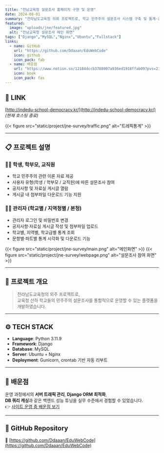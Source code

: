 ```yaml
---
title: "전남교육청 설문조사 홈페이지 구현 및 운영"
date: 2024-08-01
summary: "전라남도교육청 의뢰 프로젝트로, 학교 민주주의 설문조사 시스템 구축 및 통계·관리 기능을 포함한 Django 기반 웹 서비스"
featured:
  image: "uploads/jne/featured.jpg"
  alt: "전남교육청 설문조사 메인 화면"
tags: ["Django","MySQL","Nginx","Ubuntu","Fullstack"]
links:
  - name: GitHub
    url: "https://github.com/Ddaaan/EduWebCode"
    icon: github
    icon_pack: fab
  - name: 배운점
    url: "https://www.notion.so/12184dccb3788007a936ed1918ffab09?pvs=21"
    icon: book
    icon_pack: fas
---
```


## 🔗 LINK
[http://jndedu-school-democracy.kr/](http://jndedu-school-democracy.kr/)  
*(현재 호스팅 종료)*

{{< figure src="static/project/jne-survey/traffic.png" alt="트레픽통계" >}}

---

## 📋 프로젝트 설명

### 👩‍🏫 학생, 학부모, 교직원
- 학교 민주주의 관련 이론 자료 제공  
- 사용자 유형(학생 / 학부모 / 교직원)에 따른 설문조사 참여  
- 공지사항 및 자료실 게시글 열람  
- 게시글 내 첨부파일 다운로드 기능 지원  

### 🧑‍💻 관리자 (학교별 / 지역청별 / 본청)
- 관리자 로그인 및 비밀번호 변경  
- 공지사항·자료실 게시글 작성 및 첨부파일 업로드  
- 학교별, 지역별, 학교급별 통계 조회  
- 문항별·파트별 통계 시각화 및 다운로드 기능  

{{< figure src="static/project/jne-survey/main.png" alt="메인화면" >}}
{{< figure src="static/project/jne-survey/webpage.png" alt="설문조사 참여 화면" >}}

---

## 💬 프로젝트 개요
> 전라남도교육청의 외주 프로젝트로,  
> 교육청 산하 학교들의 민주주의 설문조사를 통합적으로 운영할 수 있는 플랫폼을 개발하였습니다.

---

## ⚙️ TECH STACK
- **Language**: Python 3.11.9  
- **Framework**: Django  
- **Database**: MySQL  
- **Server**: Ubuntu + Nginx  
- **Deployment**: Gunicorn, crontab 기반 자동 리부트  

---

## 🧠 배운점
운영 과정에서의 **서버 트래픽 관리**, **Django ORM 최적화**,  
**DB 쿼리 캐싱**과 같은 백엔드 성능 튜닝을 실무 수준에서 경험할 수 있었습니다.  
👉 [사이트 운영 중 배운점 보기](https://www.notion.so/12184dccb3788007a936ed1918ffab09?pvs=21)

---

## 📁 GitHub Repository
🔗 [https://github.com/Ddaaan/EduWebCode](https://github.com/Ddaaan/EduWebCode)
